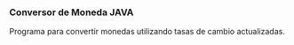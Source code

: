 ### Conversor de Moneda JAVA
Programa para convertir monedas utilizando tasas de cambio actualizadas.
